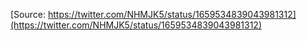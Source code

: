 [Source: https://twitter.com/NHMJK5/status/1659534839043981312](https://twitter.com/NHMJK5/status/1659534839043981312)